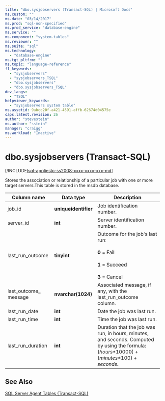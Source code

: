 ```yaml
---
title: "dbo.sysjobservers (Transact-SQL) | Microsoft Docs"
ms.custom: ""
ms.date: "03/14/2017"
ms.prod: "sql-non-specified"
ms.prod_service: "database-engine"
ms.service: ""
ms.component: "system-tables"
ms.reviewer: ""
ms.suite: "sql"
ms.technology: 
  - "database-engine"
ms.tgt_pltfrm: ""
ms.topic: "language-reference"
f1_keywords: 
  - "sysjobservers"
  - "sysjobservers_TSQL"
  - "dbo.sysjobservers"
  - "dbo.sysjobservers_TSQL"
dev_langs: 
  - "TSQL"
helpviewer_keywords: 
  - "sysjobservers system table"
ms.assetid: 9abcc20f-a421-4591-affb-62674d04575e
caps.latest.revision: 26
author: "stevestein"
ms.author: "sstein"
manager: "craigg"
ms.workload: "Inactive"
---
```

# dbo.sysjobservers (Transact-SQL)
[!INCLUDE[tsql-appliesto-ss2008-xxxx-xxxx-xxx-md](../../includes/tsql-appliesto-ss2008-xxxx-xxxx-xxx-md.md)]

  Stores the association or relationship of a particular job with one or more target servers.This table is stored in the msdb database.  
  
|Column name|Data type|Description|  
|-----------------|---------------|-----------------|  
|job_id|**uniqueidentifier**|Job identification number.|  
|server_id|**int**|Server identification number.|  
|last_run_outcome|**tinyint**|Outcome for the job's last run:<br /><br /> **0** = Fail<br /><br /> **1** = Succeed<br /><br /> **3** = Cancel|  
|last_outcome_ message|**nvarchar(1024)**|Associated message, if any, with the last_run_outcome column.|  
|last_run_date|**int**|Date the job was last run.|  
|last_run_time|**int**|Time the job was last run.|  
|last_run_duration|**int**|Duration that the job was run, in hours, minutes, and seconds. Computed by using the formula: (*hours*\*10000) + (*minutes*\*100) + *seconds*.|  
  
## See Also  
 [SQL Server Agent Tables &#40;Transact-SQL&#41;](../../relational-databases/system-tables/sql-server-agent-tables-transact-sql.md)  
  
  
